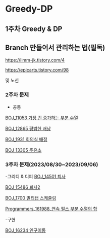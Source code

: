 # Greedy-DP
1주차 Greedy &amp; DP
---
## Branch 만들어서 관리하는 법(필독)

https://limm-jk.tistory.com/4

https://epicarts.tistory.com/98

및 노션

### 2주차 문제

- 공통

[BOJ_11053 가장 긴 증가하는 부분 수열](https://www.acmicpc.net/problem/11053)

[BOJ_12865 평범한 배낭](https://www.acmicpc.net/problem/12865)

[BOJ_1931 회의실 배정](https://www.acmicpc.net/problem/1931)

[BOJ_13305 주유소](https://www.acmicpc.net/problem/13305)

### 3주차 문제(2023/08/30~2023/09/06)

-그리디 & 디피
[BOJ_14501 퇴사](https://www.acmicpc.net/problem/14501)

[BOJ_15486 퇴사2](https://www.acmicpc.net/problem/15486)

[BOJ_1700 멀티탭 스케쥴링](https://www.acmicpc.net/problem/1700)

[Programmers_161988_연속 펄스 부분 수열의 합](https://school.programmers.co.kr/learn/courses/30/lessons/161988)

-구현

[BOJ_16234 인구이동](https://www.acmicpc.net/problem/16234)
